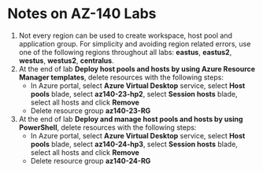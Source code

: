 # Notes on AZ-140 Labs
1. Not every region can be used to create workspace, host pool and application group. For simplicity and avoiding region related errors, use one of the following regions throughout all labs: **eastus**, **eastus2**, **westus**, **westus2**, **centralus**.
2. At the end of lab **Deploy host pools and hosts by using Azure Resource Manager templates**, delete resources with the following steps:
    - In Azure portal, select **Azure Virtual Desktop** service, select **Host pools** blade, select **az140-23-hp2**, select **Session hosts** blade, select all hosts and click **Remove**
    - Delete resource group **az140-23-RG**
3. At the end of lab **Deploy and manage host pools and hosts by using PowerShell**, delete resources with the following steps:
    - In Azure portal, select **Azure Virtual Desktop** service, select **Host pools** blade, select **az140-24-hp3**, select **Session hosts** blade, select all hosts and click **Remove**
    - Delete resource group **az140-24-RG**
